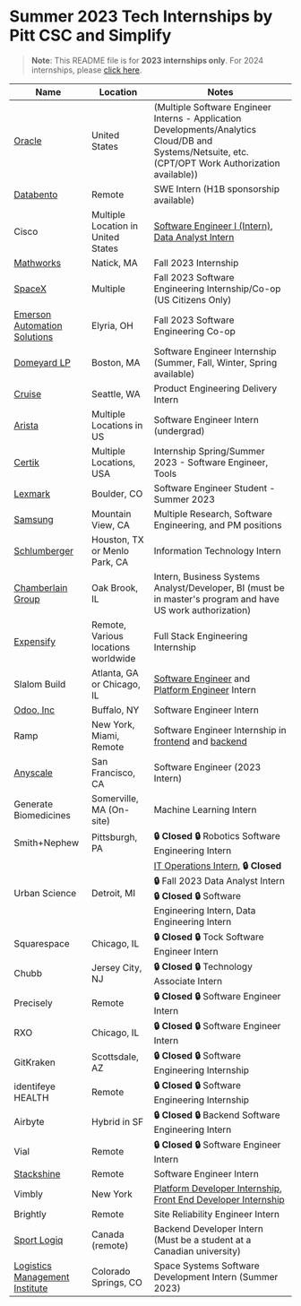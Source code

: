 # Summer 2023 Tech Internships by Pitt CSC and Simplify
> **Note**:
> This README file is for **2023 internships only**. For 2024 internships, please [click here](https://github.com/sharunkumar/Summer2023-Internships/blob/dev/README.md).

<!-- Please leave a one line gap between this and the table -->

| Name | Location | Notes |
| --- | --- | --- |
| [Oracle](https://eeho.fa.us2.oraclecloud.com/hcmUI/CandidateExperience/en/sites/CX_1/requisitions?keyword=software+engineer+intern) | United States | (Multiple Software Engineer Interns - Application Developments/Analytics Cloud/DB and Systems/Netsuite, etc. (CPT/OPT Work Authorization available)) |
| [Databento](https://boards.greenhouse.io/databento/jobs/4374815?) | Remote | SWE Intern (H1B sponsorship available) |
| Cisco | Multiple Location in United States | [Software Engineer I (Intern)](https://jobs.cisco.com/jobs/ProjectDetail/Software-Engineer-I-Intern-United-States/1380727), [Data Analyst Intern](https://jobs.cisco.com/jobs/ProjectDetail/Data-Analyst-Intern-United-States/1380904?source=Cisco+Jobs+Career+Site&tags=CDC+Keyword+Search+students-and-new-graduates) |
| [Mathworks](https://www.mathworks.com/company/jobs/opportunities/25610-multiple-openings-engineering-development-group-internship?utm_campaign=google_jobs_apply&utm_source=google_jobs_apply&utm_medium=organic) | Natick, MA | Fall 2023 Internship |
| [SpaceX](https://boards.greenhouse.io/spacex/jobs/6675035002) | Multiple | Fall 2023 Software Engineering Internship/Co-op (US Citizens Only) |
| [Emerson Automation Solutions](https://hdjq.fa.us2.oraclecloud.com/hcmUI/CandidateExperience/en/sites/CX_1/requisitions/preview/23007214) | Elyria, OH | Fall 2023 Software Engineering Co-op |
| [Domeyard LP](https://boards.greenhouse.io/domeyard/jobs/1079185) | Boston, MA | Software Engineer Internship (Summer, Fall, Winter, Spring available) |
| [Cruise](https://getcruise.com/careers/jobs/2360309/) | Seattle, WA | Product Engineering Delivery Intern |
| [Arista](https://www.arista.com/en/careers/university/software-engineering) | Multiple Locations in US | Software Engineer Intern (undergrad) |
| [Certik](https://jobs.lever.co/certik/d4bdf6fa-f885-476a-9b4f-538b874e2d36) | Multiple Locations, USA | Internship Spring/Summer 2023 - Software Engineer, Tools |
| [Lexmark](https://www.lexmark.com/en_us/careers/job-description.143572.html) | Boulder, CO | Software Engineer Student - Summer 2023 |
| [Samsung](https://boards.greenhouse.io/samsungresearchamericainternship/) | Mountain View, CA | Multiple Research, Software Engineering, and PM positions |
| [Schlumberger](https://careers.slb.com/fojoblist/it-intern) | Houston, TX or Menlo Park, CA | Information Technology Intern |
| [Chamberlain Group](https://chamberlain.wd1.myworkdayjobs.com/en-US/Chamberlain_Group/job/Intern--Business-Systems-Analyst-Developer--BI_JR25849) | Oak Brook, IL | Intern, Business Systems Analyst/Developer, BI (must be in master's program and have US work authorization) |
| [Expensify](https://we.are.expensify.com/full-stack-engineering-intern) | Remote, Various locations worldwide | Full Stack Engineering Internship |
| Slalom Build | Atlanta, GA or Chicago, IL | [Software Engineer](https://jobs.slalombuild.com/apex/CandidatePortalBuild?nostate=1#/post/a0h1R00000DE06wQAD) and [Platform Engineer](https://jobs.slalombuild.com/apex/CandidatePortalBuild?nostate=1#/post/a0h1R00000DE07LQAT) Intern |
| [Odoo, Inc](https://www.odoo.com/jobs/detail/software-engineer-intern-summer-2023-buffalo-ny-1113) | Buffalo, NY | Software Engineer Intern |
| Ramp | New York, Miami, Remote | Software Engineer Internship in [frontend](https://boards.greenhouse.io/ramp/jobs/4820594002) and [backend](https://boards.greenhouse.io/ramp/jobs/5083064002) |
| [Anyscale](https://jobs.lever.co/anyscale/78a003a6-221a-4414-bf95-7c734cbfc4d9) | San Francisco, CA | Software Engineer (2023 Intern) |
| Generate Biomedicines | Somerville, MA (On-site) | Machine Learning Intern |
| Smith+Nephew | Pittsburgh, PA | **🔒 Closed 🔒** Robotics Software Engineering Intern |
| Urban Science | Detroit, MI | [IT Operations Intern](https://careers-urbanscience.icims.com/jobs/4842/it-operations-intern---enterprise-applications/job), **🔒 Closed 🔒** Fall 2023 Data Analyst Intern **🔒 Closed 🔒** Software Engineering Intern, Data Engineering Intern |
| Squarespace | Chicago, IL | **🔒 Closed 🔒** Tock Software Engineer Intern |
| Chubb | Jersey City, NJ | **🔒 Closed 🔒** Technology Associate Intern |
| Precisely | Remote | **🔒 Closed 🔒** Software Engineer Intern |
| RXO | Chicago, IL | **🔒 Closed 🔒** Software Engineer Intern |
| GitKraken | Scottsdale, AZ | **🔒 Closed 🔒** Software Engineering Internship |
| identifeye HEALTH | Remote | **🔒 Closed 🔒** Software Engineering Internship |
| Airbyte | Hybrid in SF | **🔒 Closed 🔒** Backend Software Engineering Intern |
| Vial | Remote | **🔒 Closed 🔒** Software Engineer Intern |
| [Stackshine](https://www.ycombinator.com/companies/stackshine/jobs/yAzrMfn-software-engineering-intern?utm_source=waasli) | Remote | Software Engineer Intern |
| Vimbly | New York | [Platform Developer Internship](https://www.vimblygroup.com/careers?jobid=398), [Front End Developer Internship](https://www.vimblygroup.com/careers?jobid=399) |
| Brightly | Remote | Site Reliability Engineer Intern |
| [Sport Logiq](https://sportlogiq.bamboohr.com/careers/78?source=aWQ9NA%3D%3D) | Canada (remote) | Backend Developer Intern (Must be a student at a Canadian university) |
| [Logistics Management Institute](https://careers-lmi.icims.com/jobs/9903/job) | Colorado Springs, CO | Space Systems Software Development Intern (Summer 2023) |

<!-- Please leave a one line gap between this and the table -->
